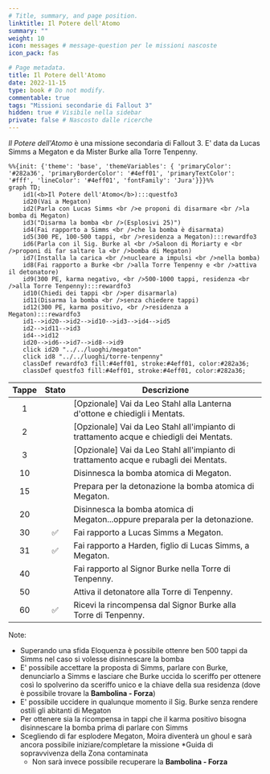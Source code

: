 ```yaml
---
# Title, summary, and page position.
linktitle: Il Potere dell'Atomo
summary: ""
weight: 10
icon: messages # message-question per le missioni nascoste
icon_pack: fas

# Page metadata.
title: Il Potere dell'Atomo
date: 2022-11-15
type: book # Do not modify.
commentable: true
tags: "Missioni secondarie di Fallout 3"
hidden: true # Visibile nella sidebar
private: false # Nascosto dalle ricerche
---
```


*Il Potere dell'Atomo* è una missione secondaria di Fallout 3. E' data da Lucas Simms a Megaton e da Mister Burke alla Torre Tenpenny.


```mermaid
%%{init: {'theme': 'base', 'themeVariables': { 'primaryColor': '#282a36', 'primaryBorderColor': '#4eff01', 'primaryTextColor': '#fff', 'lineColor': '#4eff01', 'fontFamily': 'Jura'}}}%%
graph TD;
    id1(<b>Il Potere dell'Atomo</b>):::questfo3
    id20(Vai a Megaton)
    id2(Parla con Lucas Simms <br />e proponi di disarmare <br />la bomba di Megaton)
    id3("Disarma la bomba <br />(Esplosivi 25)")
    id4(Fai rapporto a Simms <br />che la bomba è disarmata)
    id5(300 PE, 100-500 tappi, <br />residenza a Megaton):::rewardfo3
    id6(Parla con il Sig. Burke al <br />Saloon di Moriarty e <br />proponi di far saltare la <br />bomba di Megaton)
    id7(Installa la carica <br />nucleare a impulsi <br />nella bomba) 
    id8(Fai rapporto a Burke <br />alla Torre Tenpenny e <br />attiva il detonatore)
    id9(300 PE, karma negativo, <br />500-1000 tappi, residenza <br />alla Torre Tenpenny):::rewardfo3
    id10(Chiedi dei tappi <br />per disarmarla)
    id11(Disarma la bomba <br />senza chiedere tappi)
    id12(300 PE, karma positivo, <br />residenza a Megaton):::rewardfo3
    id1-->id20-->id2-->id10-->id3-->id4-->id5
    id2-->id11-->id3
    id4-->id12
    id20-->id6-->id7-->id8-->id9
    click id20 "../../luoghi/megaton"
    click id8 "../../luoghi/torre-tenpenny"
    classDef rewardfo3 fill:#4eff01, stroke:#4eff01, color:#282a36;
    classDef questfo3 fill:#4eff01, stroke:#4eff01, color:#282a36;
```

| Tappe |       Stato        | Descrizione                                                                             |
| :---: | :----------------: | --------------------------------------------------------------------------------------- |
|   1   |                    | [Opzionale] Vai da Leo Stahl alla Lanterna d'ottone e chiedigli i Mentats.              |
|   2   |                    | [Opzionale] Vai da Leo Stahl all'impianto di trattamento acque e chiedigli dei Mentats. |
|   3   |                    | [Opzionale] Vai da Leo Stahl all'impianto di trattamento acque e rubagli dei Mentats.   |
|  10   |                    | Disinnesca la bomba atomica di Megaton.                                                 |
|  15   |                    | Prepara per la detonazione la bomba atomica di Megaton.                                 |
|  20   |                    | Disinnesca la bomba atomica di Megaton...oppure preparala per la detonazione.           |
|  30   | :white_check_mark: | Fai rapporto a Lucas Simms a Megaton.                                                   |
|  31   | :white_check_mark: | Fai rapporto a Harden, figlio di Lucas Simms, a Megaton.                                |
|  40   |                    | Fai rapporto al Signor Burke nella Torre di Tenpenny.                                   |
|  50   |                    | Attiva il detonatore alla Torre di Tenpenny.                                            |
|  60   | :white_check_mark: | Ricevi la rincompensa dal Signor Burke alla Torre di Tenpenny.                          |


Note:
- Superando una sfida Eloquenza è possibile ottenre ben 500 tappi da Simms nel caso  si volesse disinnescare la bomba
- E' possibile accettare la proposta di Simms, parlare con Burke, denunciarlo a Simms e lasciare che Burke uccida lo sceriffo per ottenere così lo spolverino da sceriffo unico e la chiave della sua residenza (dove è possibile trovare la **Bambolina - Forza**)
- E' possibile uccidere in qualunque momento il Sig. Burke senza rendere ostili gli abitanti di Megaton
- Per ottenere sia la ricompensa in tappi che il karma positivo bisogna disinnescare la bomba prima di parlare con Simms
- Scegliendo di far esplodere Megaton, Moira diventerà un ghoul e sarà ancora possibile iniziare/completare la missione *Guida di sopravvivenza della Zona contaminata
  - Non sarà invece possibile recuperare la **Bambolina - Forza**